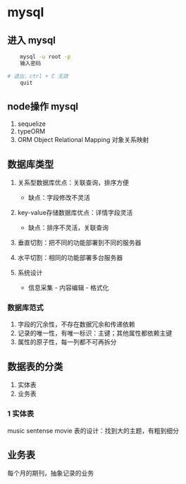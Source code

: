 # mysql

## 进入 mysql

```bash
    mysql -u root -p
    输入密码

# 退出，ctrl + C 无效
    quit
```

## node操作 mysql

1. sequelize
2. typeORM
3. ORM Object Relational Mapping 对象关系映射


## 数据库类型

1. 关系型数据库优点：关联查询，排序方便
    - 缺点：字段修改不灵活

2. key-value存储数据库优点：详情字段灵活
    - 缺点：排序不灵活，关联查询

3. 垂直切割：把不同的功能部署到不同的服务器
4. 水平切割：相同的功能部署多台服务器

5. 系统设计
    - 信息采集 - 内容编辑 - 格式化
    

### 数据库范式

1. 字段的冗余性，不存在数据冗余和传递依赖
2. 记录的唯一性，有唯一标识：主键；其他属性都依赖主键
3. 属性的原子性，每一列都不可再拆分
    
    
## 数据表的分类

1. 实体表
2. 业务表

### 1 实体表

music
sentense
movie
表的设计：找到大的主题，有粗到细分


## 业务表

每个月的期刊，抽象记录的业务


